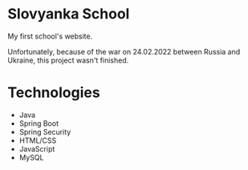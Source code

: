 # Slovyanka School
My first school's website.

Unfortunately, because of the war on 24.02.2022 between Russia and Ukraine, this project wasn't finished.

# Technologies
* Java
* Spring Boot
* Spring Security
* HTML/CSS
* JavaScript
* MySQL
